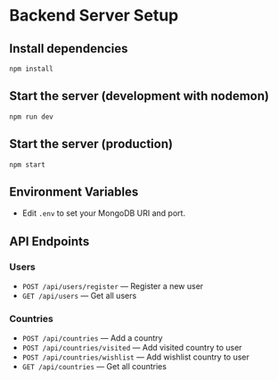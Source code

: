 # Backend Server Setup

## Install dependencies
```
npm install
```

## Start the server (development with nodemon)
```
npm run dev
```

## Start the server (production)
```
npm start
```

## Environment Variables
- Edit `.env` to set your MongoDB URI and port.

## API Endpoints

### Users
- `POST /api/users/register` — Register a new user
- `GET /api/users` — Get all users

### Countries
- `POST /api/countries` — Add a country
- `POST /api/countries/visited` — Add visited country to user
- `POST /api/countries/wishlist` — Add wishlist country to user
- `GET /api/countries` — Get all countries
